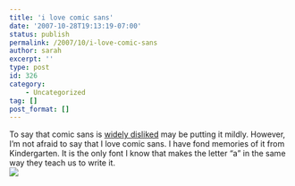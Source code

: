 ```yaml
---
title: 'i love comic sans'
date: '2007-10-28T19:13:19-07:00'
status: publish
permalink: /2007/10/i-love-comic-sans
author: sarah
excerpt: ''
type: post
id: 326
category:
    - Uncategorized
tag: []
post_format: []
---
```

To say that comic sans is [widely disliked](http://www.achewood.com/index.php?date=07052007) may be putting it mildly. However, I’m not afraid to say that I love comic sans. I have fond memories of it from Kindergarten. It is the only font I know that makes the letter “a” in the same way they teach us to write it.  
![](https://www.ultrasaurus.com/images/blog/comic-sans-a.png)